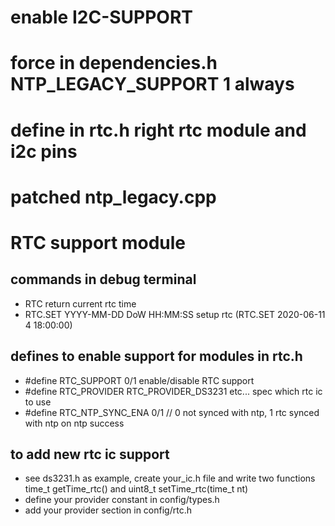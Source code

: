 
# enable I2C-SUPPORT

# force in dependencies.h NTP_LEGACY_SUPPORT 1 always

# define in rtc.h right rtc module and i2c pins

# patched ntp_legacy.cpp


# RTC support module

## commands in debug terminal
   - RTC return current rtc time
   - RTC.SET YYYY-MM-DD DoW HH:MM:SS setup rtc
		(RTC.SET 2020-06-11 4 18:00:00)

## defines to enable support for modules in rtc.h
   - #define RTC_SUPPORT              0/1 enable/disable RTC support
   - #define RTC_PROVIDER             RTC_PROVIDER_DS3231 etc... spec which rtc ic to use
   - #define RTC_NTP_SYNC_ENA         0/1      // 0 not synced with ntp,
                                                  1 rtc synced with ntp on ntp success
## to add new rtc ic support
   - see ds3231.h as example, create your_ic.h file and write two
     functions time_t getTime_rtc() and uint8_t setTime_rtc(time_t nt)
   - define your provider constant in config/types.h
   - add your provider section in config/rtc.h
